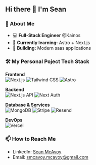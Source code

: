 ## Hi there 👋 I'm Sean

### 🔭 About Me
- 💻 **Full-Stack Engineer** @Kainos  
- 🌱 **Currently learning:** Astro + Next.js  
- 🚀 **Building:** Modern saas applications 

### 🛠️ My Personal Poject Tech Stack  
**Frontend**  
![Next.js](https://img.shields.io/badge/-Next.js-000000?logo=next.js)
![Tailwind CSS](https://img.shields.io/badge/-Tailwind_CSS-06B6D4?logo=tailwind-css)
![Astro](https://img.shields.io/badge/-Astro-FF5D01?logo=astro)

**Backend**  
![Next.js API](https://img.shields.io/badge/-Next.js_API-000000?logo=next.js)
![Next Auth](https://img.shields.io/badge/-Next_Auth-000000?logo=next.js)

**Database & Services**  
![MongoDB](https://img.shields.io/badge/-MongoDB-47A248?logo=mongodb)
![Stripe](https://img.shields.io/badge/-Stripe-008CDD?logo=stripe)
![Resend](https://img.shields.io/badge/-Resend-000000?logo=resend)

**DevOps**  
![Vercel](https://img.shields.io/badge/-Vercel-000000?logo=vercel)

<!--
### 🛠️ Technologies & Tools
![Python](https://img.shields.io/badge/-Python-3776AB?logo=python&logoColor=white)
![Raspberry Pi](https://img.shields.io/badge/-Raspberry%20Pi-C51A4A?logo=raspberry-pi)
![IoT](https://img.shields.io/badge/-IoT-FF6F00?logo=arduino)

### 📊 GitHub Stats
[![GitHub Stats](https://github-readme-stats.vercel.app/api?username=SeanMcAvoy&show_icons=true&theme=radical&count_private=true)](https://github.com/SeanMcAvoy)
[![GitHub Stats](https://github-readme-stats.vercel.app/api?username=SeanMcAvoy&show_icons=true&theme=radical&include_all_commits=true)](https://github.com/SeanMcAvoy)

## 🚀 Professional Links  
| Type          | URL                                  |  
|---------------|--------------------------------------|  
| Portfolio     |  |  
| Business      |            |  
| CV/Resume     |           |  
-->



### 📫 How to Reach Me
- LinkedIn: [Sean McAvoy](https://www.linkedin.com/in/sean-mcavoy-8911721b8/)
- Email: smcavoy.mcavoy@gmail.com

<!--
**SeanMcAvoy/SeanMcAvoy** is a ✨ _special_ ✨ repository because its `README.md` (this file) appears on your GitHub profile.

Here are some ideas to get you started:

- 🔭 I’m currently working on ...
- 🌱 I’m currently learning ...
- 👯 I’m looking to collaborate on ...
- 🤔 I’m looking for help with ...
- 💬 Ask me about ...
- 📫 How to reach me: ...
- 😄 Pronouns: ...
- ⚡ Fun fact: ...
-->
